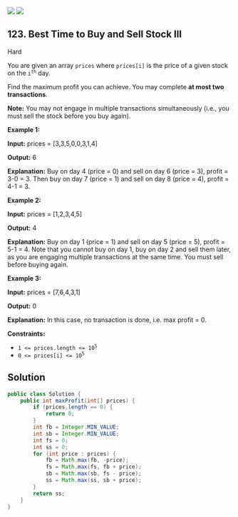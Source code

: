 [![](https://img.shields.io/github/stars/javadev/LeetCode-in-Java?label=Stars&style=flat-square)](https://github.com/javadev/LeetCode-in-Java)
[![](https://img.shields.io/github/forks/javadev/LeetCode-in-Java?label=Fork%20me%20on%20GitHub%20&style=flat-square)](https://github.com/javadev/LeetCode-in-Java/fork)

## 123\. Best Time to Buy and Sell Stock III

Hard

You are given an array `prices` where `prices[i]` is the price of a given stock on the <code>i<sup>th</sup></code> day.

Find the maximum profit you can achieve. You may complete **at most two transactions**.

**Note:** You may not engage in multiple transactions simultaneously (i.e., you must sell the stock before you buy again).

**Example 1:**

**Input:** prices = [3,3,5,0,0,3,1,4]

**Output:** 6

**Explanation:** Buy on day 4 (price = 0) and sell on day 6 (price = 3), profit = 3-0 = 3. Then buy on day 7 (price = 1) and sell on day 8 (price = 4), profit = 4-1 = 3.

**Example 2:**

**Input:** prices = [1,2,3,4,5]

**Output:** 4

**Explanation:** Buy on day 1 (price = 1) and sell on day 5 (price = 5), profit = 5-1 = 4. Note that you cannot buy on day 1, buy on day 2 and sell them later, as you are engaging multiple transactions at the same time. You must sell before buying again. 

**Example 3:**

**Input:** prices = [7,6,4,3,1]

**Output:** 0

**Explanation:** In this case, no transaction is done, i.e. max profit = 0. 

**Constraints:**

*   <code>1 <= prices.length <= 10<sup>5</sup></code>
*   <code>0 <= prices[i] <= 10<sup>5</sup></code>

## Solution

```java
public class Solution {
    public int maxProfit(int[] prices) {
        if (prices.length == 0) {
            return 0;
        }
        int fb = Integer.MIN_VALUE;
        int sb = Integer.MIN_VALUE;
        int fs = 0;
        int ss = 0;
        for (int price : prices) {
            fb = Math.max(fb, -price);
            fs = Math.max(fs, fb + price);
            sb = Math.max(sb, fs - price);
            ss = Math.max(ss, sb + price);
        }
        return ss;
    }
}
```